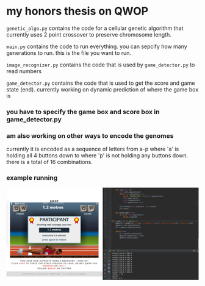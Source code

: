# my honors thesis on QWOP

`genetic_algo.py` contains the code for a cellular genetic algorithm that currently uses 2 point crossover to preserve chromosome length.

`main.py` contains the code to run everything. you can sepcify how many generations to run. this is the file you want to run.

`image_recognizer.py` contains the code that is used by `game_detector.py` to read numbers

`game_detector.py` contains the code that is used to get the score and game state (end). currently working on dynamic prediction of where the game box is


### you have to specify the game box and score box in game_detector.py

### am also working on other ways to encode the genomes

currently it is encoded as a sequence of letters from a-p where 'a' is holding all 4 buttons down to where 'p' is not holding any buttons down. there is a total of 16 combinations.




### example running

![alt text](screen.png "example run") 
